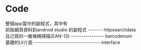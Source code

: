 # Code
整個app當中的副程式，其中有<br/>
抓取網頁資料到android studio 的副程式 ------- httpsearchdata<br/>
自己寫的一維條碼掃描(EAN-13) ---------------- barcodenum<br/>
基礎的UI介面 -------------------------------- interface<br/>